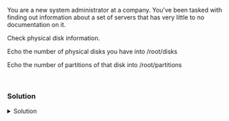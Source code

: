 You are a new system administrator at a company. You've been tasked with finding out information about a set of servers that has very little to no documentation on it. 

Check physical disk information.

Echo the number of physical disks you have into /root/disks

Echo the number of partitions of that disk into /root/partitions

<br>

### Solution
<details>
<summary>Solution</summary>
Check disk information and count partitions

```plain
fdisk -l | grep -i vd
```

Why did we use VD?

Let's use another command to see that information another way.
```plain
lsblk
```

and

```plain
blkid
```

And, if you need the answer:

```plain
echo 1 > /root/disks
echo 3 > /root/partitions
```

</details>